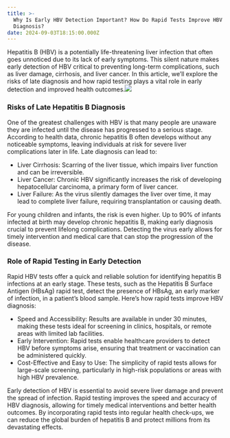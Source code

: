 ```yaml
---
title: >-
  Why Is Early HBV Detection Important? How Do Rapid Tests Improve HBV
  Diagnosis?
date: 2024-09-03T18:15:00.000Z
---
```


Hepatitis B (HBV) is a potentially life-threatening liver infection that often goes unnoticed due to its lack of early symptoms. This silent nature makes early detection of HBV critical to preventing long-term complications, such as liver damage, cirrhosis, and liver cancer. In this article, we’ll explore the risks of late diagnosis and how rapid testing plays a vital role in early detection and improved health outcomes.![](/img/HepatitisB_share.jpg)

### Risks of Late Hepatitis B Diagnosis

One of the greatest challenges with HBV is that many people are unaware they are infected until the disease has progressed to a serious stage. According to health data, chronic hepatitis B often develops without any noticeable symptoms, leaving individuals at risk for severe liver complications later in life. Late diagnosis can lead to:

* Liver Cirrhosis: Scarring of the liver tissue, which impairs liver function and can be irreversible.
* Liver Cancer: Chronic HBV significantly increases the risk of developing hepatocellular carcinoma, a primary form of liver cancer.
* Liver Failure: As the virus silently damages the liver over time, it may lead to complete liver failure, requiring transplantation or causing death.

For young children and infants, the risk is even higher. Up to 90% of infants infected at birth may develop chronic hepatitis B, making early diagnosis crucial to prevent lifelong complications. Detecting the virus early allows for timely intervention and medical care that can stop the progression of the disease.

### Role of Rapid Testing in Early Detection

Rapid HBV tests offer a quick and reliable solution for identifying hepatitis B infections at an early stage. These tests, such as the Hepatitis B Surface Antigen (HBsAg) rapid test, detect the presence of HBsAg, an early marker of infection, in a patient’s blood sample. Here’s how rapid tests improve HBV diagnosis:

* Speed and Accessibility: Results are available in under 30 minutes, making these tests ideal for screening in clinics, hospitals, or remote areas with limited lab facilities.
* Early Intervention: Rapid tests enable healthcare providers to detect HBV before symptoms arise, ensuring that treatment or vaccination can be administered quickly.
* Cost-Effective and Easy to Use: The simplicity of rapid tests allows for large-scale screening, particularly in high-risk populations or areas with high HBV prevalence.

Early detection of HBV is essential to avoid severe liver damage and prevent the spread of infection. Rapid testing improves the speed and accuracy of HBV diagnosis, allowing for timely medical interventions and better health outcomes. By incorporating rapid tests into regular health check-ups, we can reduce the global burden of hepatitis B and protect millions from its devastating effects.
